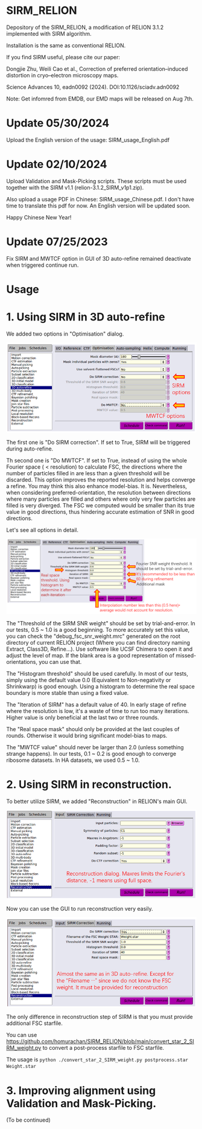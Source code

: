 # SIRM_RELION
Depository of the SIRM_RELION, a modification of RELION 3.1.2 implemented with SIRM algorithm.

Installation is the same as conventional RELION.

If you find SIRM useful, please cite our paper:

Dongjie Zhu, Weili Cao et al., Correction of preferred orientation–induced distortion in cryo–electron microscopy maps.

Science Advances 10, eadn0092 (2024). DOI:10.1126/sciadv.adn0092

Note: Get infomred from EMDB, our EMD maps will be released on Aug 7th.

# Update 05/30/2024
Upload the English version of the usage: SIRM_usage_English.pdf

# Update 02/10/2024
Upload Validation and Mask-Picking scripts. These scripts must be used together with the SIRM v1.1 (relion-3.1.2_SIRM_v1p1.zip).

Also upload a usage PDF in Chinese: SIRM_usage_Chinese.pdf. I don't have time to translate this pdf for now. An English version will be updated soon.

Happy Chinese New Year!

# Update 07/25/2023
Fix SIRM and MWTCF option in GUI of 3D auto-refine remained deactivate when triggered continue run.

# Usage

# 1. Using SIRM in 3D auto-refine

We added two options in "Optimisation" dialog.

![alt text](https://github.com/homurachan/SIRM_RELION/blob/main/Pictures/Pic1.png?raw=true)

The first one is "Do SIRM correction". If set to True, SIRM will be triggered during auto-refine.

Th second one is "Do MWTCF". If set to True, instead of using the whole Fourier space ( < resolution) to calculate FSC, the directions where the number of particles filled in are less than a given threshold will be discarded. This option improves the reported resolution and helps converge a refine. You may think this also enhance model-bias. It is. Nevertheless, when considering preferred-orientation, the resolution between directions where many particles are filled and others where only very few particles are filled is very diverged. The FSC we computed would be smaller than its true value in good directions, thus hindering accurate estimation of SNR in good directions.

Let's see all options in detail.

![alt text](https://github.com/homurachan/SIRM_RELION/blob/main/Pictures/Pic2.png?raw=true)

The "Threshold of the SIRM SNR weight" should be set by trial-and-error. In our tests, 0.5 ~ 1.0 is a good beginning. To more accurately set this value, you can check the "debug_fsc_snr_weight.mrc" generated on the root directory of current RELION project (Where you can find directory naming Extract, Class3D, Refine...). Use software like UCSF Chimera to open it and adjust the level of map. If the blank area is a good representation of missed-orientations, you can use that.

The "Histogram threshold" should be used carefully. In most of our tests, simply using the default value 0.0 (Equivalent to Non-negativity or Shrinkwarp) is good enough. Using a histogram to determine the real space boundary is more stable than using a fixed value.

The "Iteration of SIRM" has a default value of 40. In early stage of refine where the resolution is low, it's a waste of time to run too many iterations. Higher value is only beneficial at the last two or three rounds.

The "Real space mask" should only be provided at the last couples of rounds. Otherwise it would bring significant model-bias to maps.

The "MWTCF value" should never be larger than 2.0 (unless something strange happens). In our tests, 0.1 ~ 0.2 is good enough to converge ribosome datasets. In HA datasets, we used 0.5 ~ 1.0.

# 2. Using SIRM in reconstruction.

To better utilize SIRM, we added "Reconstruction" in RELION's main GUI.

![alt text](https://github.com/homurachan/SIRM_RELION/blob/main/Pictures/Pic3.png?raw=true)

Now you can use the GUI to run reconstruction very easily.

![alt text](https://github.com/homurachan/SIRM_RELION/blob/main/Pictures/Pic4.png?raw=true)

The only difference in reconstruction step of SIRM is that you must provide additional FSC starfile.

You can use https://github.com/homurachan/SIRM_RELION/blob/main/convert_star_2_SIRM_weight.py to convert a post-process starfile to FSC starfile.

The usage is `python ./convert_star_2_SIRM_weight.py postprocess.star Weight.star`

# 3. Improving alignment using Validation and Mask-Picking.

(To be continued)
